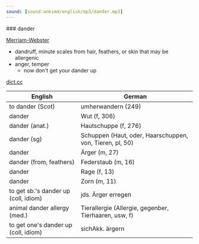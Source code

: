 ```yaml
---
sound: [sound:ankimd/english/mp3/dander.mp3]
---
```


\### dander

[Merriam-Webster](https://www.merriam-webster.com/dictionary/dander)

- dandruff, minute scales from hair, feathers, or skin that may be allergenic
- anger, temper
    - now don't get your dander up

[dict.cc](https://www.dict.cc/dander)

| English        | German       |
| -------------- | ------------ |
| to dander (Scot) | umherwandern (249) |
| dander | Wut (f, 306) |
| dander (anat.) | Hautschuppe (f, 276) |
| dander (sg) | Schuppen (Haut, oder, Haarschuppen, von, Tieren, pl, 50) |
| dander | Ärger (m, 27) |
| dander (from, feathers) | Federstaub (m, 16) |
| dander | Rage (f, 13) |
| dander | Zorn (m, 11) |
| to get sb.'s dander up (coll, idiom) | jds. Ärger erregen |
| animal dander allergy (med.) | Tierallergie (Allergie, gegenber, Tierhaaren, usw, f) |
| to get one's dander up (coll, idiom) | sichAkk. ärgern |
